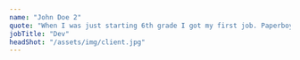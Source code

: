 ```yaml
---
name: "John Doe 2"
quote: "When I was just starting 6th grade I got my first job. Paperboy! Boy, was I excited. At that time I had spent a lot of time actually playing the video official."
jobTitle: "Dev"
headShot: "/assets/img/client.jpg"
---
```

